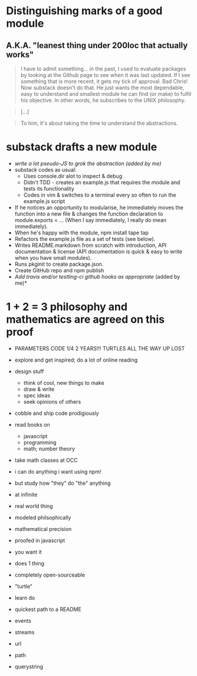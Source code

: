 # Distinguishing marks of a good module
## A.K.A. "leanest thing under 200loc that actually works"

> I have to admit something... in the past, I used to evaluate packages by looking at the Github page to see when it was last updated. If I see something that is more recent, it gets my tick of approval.
> Bad Chris!
> Now substack doesn't do that. He just wants the most dependable, easy to understand and smallest module he can find (or make) to fulfil his objective.
> In other words, he subscribes to the UNIX philosophy.

> [...]

> To him, it's about taking the time to understand the abstractions.

# substack drafts a new module

- *write a lot pseudo-JS to grok the abstraction (added by me)*
- substack codes as usual:
  - Uses console.dir alot to inspect & debug
  - Didn't TDD - creates an example.js that requires the module and tests its functionality
  - Codes in vim & switches to a terminal every so often to run the example.js script
- If he notices an opportunity to modularise, he immediately moves the function into a new file & changes the function declaration to module.exports = ... (When I say immediately, I really do mean immediately).
- When he's happy with the module, npm install tape tap
- Refactors the example.js file as a set of tests (see below).
- Writes README.markdown from scratch with introduction, API documentation & license (API documentation is quick & easy to write when you have small modules).
- Runs pkginit to create package.json.
- Create GitHub repo and npm publish
- *Add travis and/or testling-ci github hooks as appropriate* (added by me)*

# 1 + 2 = 3 philosophy and mathematics are agreed on this proof

- PARAMETERS CODE 1/4 2 YEARS!!! TURTLES ALL THE WAY UP LOST
- explore and get inspired; do a lot of online reading
- design stuff
  -	think of cool, new things to make
  -	draw & write
  -	spec ideas
  -	seek opinions of others
- cobble and ship code prodigiously
- read books on
  -	javascript
  -	programming
  -	math; number theory
- take math classes at OCC

- i can do anything i want using npm!
- but study how "they" do "the" anything
- at infinite

- real world thing
- modeled philsophically
- mathematical precision
- proofed in javascript

- you want it
- does 1 thing
- completely open-sourceable

-  "turtle"
- learn   do

- quickest path to a README

- events
- streams
- url
- path
- querystring